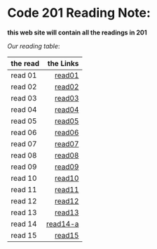 # Code 201 Reading Note:

**this web site will contain all the readings in 201**

*Our reading table*:


|__the read__  | __the Links__|
| ------------ | ------------:|
|   read 01    | [read01](https://github.com/Ammarhr/reading-notes/blob/master/calss-01.md)   |
|   read 02    | [read02](https://github.com/Ammarhr/reading-notes/blob/master/class-02.md)   |
|   read 03    | [read03](https://github.com/Ammarhr/reading-notes/blob/master/class-03.md)   |
|   read 04    | [read04](https://github.com/Ammarhr/reading-notes/blob/master/class-04.md)   |
|   read 05    | [read05](https://github.com/Ammarhr/reading-notes/blob/master/class-05.md)   |
|   read 06    | [read06](https://github.com/Ammarhr/reading-notes/blob/master/class-06.md)   | 
|   read 07    | [read07](https://github.com/Ammarhr/reading-notes/blob/master/class-07.md)   |
|   read 08    | [read08](https://github.com/Ammarhr/reading-notes/blob/master/class-08.md)   |
|   read 09    | [read09](https://github.com/Ammarhr/reading-notes/blob/master/class-09.md)   |
|   read 10    | [read10](https://github.com/Ammarhr/reading-notes/blob/master/class-10.md)   |
|   read 11    | [read11](https://github.com/Ammarhr/reading-notes/blob/master/class-11.md)   |
|   read 12    | [read12](https://github.com/Ammarhr/reading-notes/blob/master/class-12.md)   |
|   read 13    | [read13](https://github.com/Ammarhr/reading-notes/blob/master/class-13.md)   |
|   read 14    | [read14-a](https://github.com/Ammarhr/reading-notes/blob/master/class-14a.md)   |
|   read 15    | [read15](https://github.com/Ammarhr/reading-notes/blob/master/class-15.md)   |


